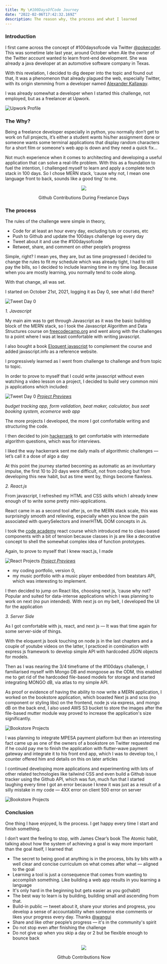 ```yaml
---
title: My \#100DaysOfCode Journey
date: "2022-02-06T17:42:32.169Z"
description: The reason why, the process and what I learned
---
```


### Introduction

I first came across the concept of #100daysofcode via Twitter [@pokecoder](https://twitter.com/pokecoder). This was sometime late last year, around October when Ale the owner of the Twitter account wanted to learn front-end development. She was already a java developer at an automotive software company in Texas.

With this revelation, I decided to dig deeper into the topic and found out that, It was a phenomenon that already plagued the web, especially Twitter, with its origin stemming from a developer named [Alexander Kallaway](https://twitter.com/ka11away).

I was already somewhat a developer when I started this challenge, not employed, but as a freelancer at Upwork.

![Upwork Profile](./upwork_profile.png)

### The Why?

Being a freelance developer especially in python, you normally don’t get to work on full projects, it’s either a student wants his/her assignment done or someone wants some terminal applications that display random characters for a short film or someone's web app is down and they need a quick fix...

Not much experience when it comes to architecting and developing a useful application that can solve a real-life problem.
With this as a foundation to fuel the intention, I challenged myself to learn and apply a complete tech stack in 100 days. So I chose MERN stack, ‘cause why not, I mean one language front to back, sounds like a good ting' to me.

<p align = "center">
<img src = "./git_before.png">
</p>
<p align = "center">
Github Contributions During Freelance Days
</p>

### The process

The rules of the challenge were simple in theory,

- Code for at least an hour every day, excluding tuts or courses, etc
- Push to Github and update the 100days challenge log every day
- Tweet about it and use the #100daysofcode
- Retweet, share, and comment on other people’s progress

Simple, right? I mean yes, they are, but as time progressed I decided to change the rules to fit my schedule which was already tight, I had to still pay the bills, so I decided to include learning time in my time log. Because when you are mostly learning, you normally tend to code along.

With that change, all was set.

I started on October 21st, 2021, logging it as Day 0, see what I did there?

![Tweet Day 0](./tweet_0.png)

_1. Javascript_

My main aim was to get through Javascript as it was the basic building block of the MERN stack, so I took the Javascript Algorithm and Data Structures course on [freecodecamp.org](https://www.freecodecamp.org/learn/javascript-algorithms-and-data-structures/) and went along with the challenges to a point where I was at least comfortable with writing javascript.

I also bought a book [Eloquent javascript](https://eloquentjavascript.net/) to complement the course and added javascript.info as a reference website.

I progressively learned as I went from challenge to challenge and from topic to topic.

In order to prove to myself that I could write javascript without even watching a video lesson on a project, I decided to build very common mini js applications which included:

![Tweet Day 0](./js_projos.png)
[_Project Previews_](https://maxthestranger.github.io/30-projos-js-curve/)

_budget tracking app, form validation, beat maker, calculator, bus seat booking system, ecomerce web app_

The more projects I developed, the more I got comfortable writing and structuring the code.

I then decided to join [hackerrank](https://www.hackerrank.com/) to get comfortable with intermediate algorithm questions, which was for interviews.

I liked the way hackerrank sent me daily mails of algorithmic challenges — let’s call it a dose of algo a day

At this point the journey started becoming as automatic as an involuntary impulse, the first 10 to 20 days were difficult, not from coding but from developing this new habit, but as time went by, things become flawless.

_2. React.js_

From javascript, I refreshed my HTML and CSS skills which I already knew enough of to write some pretty mini-applications.

React came in as a second tool after js, on the MERN stack scale, this was surprisingly smooth and relieving, especially when you know the pain associated with querySelectors and innerHTML DOM concepts in Js.

I took the [code academy](https://www.codecademy.com/learn/react-101) react course which introduced me to class-based components with a bit of tension because classes in js are like a decorative concept to shell the somewhat complex idea of function prototypes.

Again, to prove to myself that I knew react.js, I made

![React Projects](./react_projos.png)
[_Project Previews_](http://code.maxthestranger.com/)

- my coding portfolio, version 0,
- my music portfolio with a music player embedded from beatstars API, which was interesting to implement.

I then decided to jump on React libs, choosing next js, ‘cause why not? Popular and suited for data-intense applications which I was planning to work on next (no pun intended).
With next js on my belt, I developed the UI for the application

_3. Server Side_

As I got comfortable with js, react, and next js — It was that time again for some server-side of things.

With the eloquent js book touching on node js in the last chapters and a couple of youtube videos on the latter, I practiced in combination with express js framework to develop simple API with hardcoded JSON objects for models.

Then as I was nearing the 3/4 timeframe of the #100days challenge, I familiarised myself with Mongo DB and mongoose as the ODM, this enabled me to get rid of the hardcoded file-based models for storage and started integrating MONGO dB, via atlas to my simple API.

As proof or evidence of having the ability to now write a MERN application, I worked on the bookstore application, which boasted Next js and scss (no component or styling libs) on the frontend, node js via express, and mongo dB on the back end, I also used AWS S3 bucket to store the images after the file-based mutter module way proved to increase the application's size significantly.

![Bookstore Projects](./server.png)

I was planning to integrate MPESA payment platform but then an interesting fact came up as one of the owners of a bookstore on Twitter requested me if he could pay me to finish the application with flutter-wave payment gateway and integrate it to his front end app, which I was to develop too, I counter offered him and details on this on later articles

I continued developing more applications and experimenting with lots of other related technologies like tailwind CSS and even build a Github issue tracker using the Github API, which was fun, much fun that I started laughing every time I got an error because I knew it was just as a result of a silly mistake in my code — 4XX error on client 500 error on server

![Bookstore Projects](./github.png)

### Conclusion

One thing I have enjoyed, Is the process. I get happy every time I start and finish something.

I don’t want the feeling to stop, with James Clear’s book The Atomic habit, talking about how the system of achieving a goal is way more important than the goal itself, I learned that

- The secret to being good at anything is in the process, bits by bits with a well clear and concise curriculum on what comes after what — aligned to the goal
- Learning a tool is just a consequence that comes from wanting to accomplish something. Like building a web app results in you learning a language
- It's only hard in the beginning but gets easier as you go(habit)
- The best way to learn is by building, building small and ascending from that.
- Build-in public — tweet about it, share your stories and progress, you develop a sense of accountability when someone else comments or likes your progress every day. Thanks [@wangui](https://www.linkedin.com/in/wanguikamande/)
- Share and like other people’s progress — it's in the community's spirit
- Do not stop even after finishing the challenge
- Do not give up when you skip a day or 2 but be flexible enough to bounce back

<p align = "center">
<img src = "./git_after.png">
</p>
<p align = "center">
Github Contributions Now
</p>
